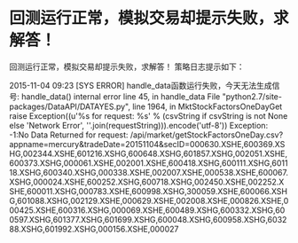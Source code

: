 # 回测运行正常，模拟交易却提示失败，求解答！

回测运行正常，模拟交易却提示失败，求解答！
策略日志提示如下：

2015-11-04 09:23 [SYS ERROR] handle_data函数运行失败，今天无法生成信号: handle_data() internal error line 45, in handle_data File "python2.7/site-packages/DataAPI/DATAYES.py", line 1964, in MktStockFactorsOneDayGet raise Exception((u'%s for request: %s' % (csvString if csvString is not None else 'Network Error', ''.join(requestString))).encode('utf-8')) Exception: -1:No Data Returned for request: /api/market/getStockFactorsOneDay.csv?appname=mercury&tradeDate=20151104&secID=000630.XSHE,600369.XSHG,002344.XSHE,601216.XSHG,600648.XSHG,601857.XSHG,002051.XSHE,600373.XSHG,000061.XSHE,002001.XSHE,600418.XSHG,600111.XSHG,601118.XSHG,600340.XSHG,000338.XSHE,002007.XSHE,000538.XSHE,600067.XSHG,000024.XSHE,600252.XSHG,600718.XSHG,002450.XSHE,002252.XSHE,600011.XSHG,000783.XSHE,600998.XSHG,300059.XSHE,600066.XSHG,601088.XSHG,002129.XSHE,000629.XSHE,002008.XSHE,000826.XSHE,000425.XSHE,600316.XSHG,000069.XSHE,600489.XSHG,600332.XSHG,600597.XSHG,601377.XSHG,601699.XSHG,600048.XSHG,600958.XSHG,603288.XSHG,601992.XSHG,000156.XSHE,000027